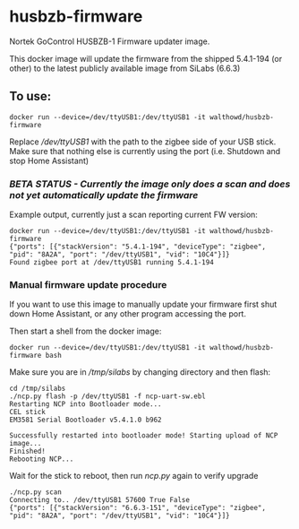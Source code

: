 # husbzb-firmware


Nortek GoControl HUSBZB-1 Firmware updater image. 

This docker image will update the firmware from the shipped 5.4.1-194 (or other) to the latest publicly available image from SiLabs (6.6.3)

## To use:
`docker run --device=/dev/ttyUSB1:/dev/ttyUSB1 -it walthowd/husbzb-firmware`

Replace */dev/ttyUSB1* with the path to the zigbee side of your USB stick. Make sure that nothing else is currently using the port (i.e. Shutdown and stop Home Assistant)

### *BETA STATUS - Currently the image only does a scan and does not yet automatically update the firmware*

Example output, currently just a scan reporting current FW version: 
```
docker run --device=/dev/ttyUSB1:/dev/ttyUSB1 -it walthowd/husbzb-firmware
{"ports": [{"stackVersion": "5.4.1-194", "deviceType": "zigbee", "pid": "8A2A", "port": "/dev/ttyUSB1", "vid": "10C4"}]}
Found zigbee port at /dev/ttyUSB1 running 5.4.1-194
```

### Manual firmware update procedure
If you want to use this image to manually update your firmware first shut down Home Assistant, or any other program accessing the port.

Then start a shell from the docker image:

```
docker run --device=/dev/ttyUSB1:/dev/ttyUSB1 -it walthowd/husbzb-firmware bash
```
Make sure you are in */tmp/silabs* by changing directory and then flash:
```
cd /tmp/silabs
./ncp.py flash -p /dev/ttyUSB1 -f ncp-uart-sw.ebl 
Restarting NCP into Bootloader mode...
CEL stick
EM3581 Serial Bootloader v5.4.1.0 b962

Successfully restarted into bootloader mode! Starting upload of NCP image... 
Finished!
Rebooting NCP...
```
Wait for the stick to reboot, then run *ncp.py* again to verify upgrade
```
./ncp.py scan
Connecting to.. /dev/ttyUSB1 57600 True False 
{"ports": [{"stackVersion": "6.6.3-151", "deviceType": "zigbee", "pid": "8A2A", "port": "/dev/ttyUSB1", "vid": "10C4"}]}
```
